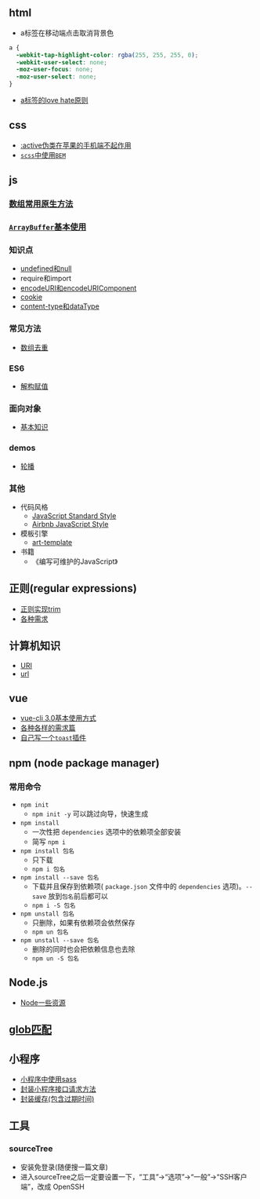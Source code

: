 ## html
- a标签在移动端点击取消背景色
```css
a {
  -webkit-tap-highlight-color: rgba(255, 255, 255, 0);
  -webkit-user-select: none;
  -moz-user-focus: none;
  -moz-user-select: none;
}
```

- [a标签的love hate原则](./html/aLoveHate.md)


## css
- [:active伪类在苹果的手机端不起作用](./css/activeInSafari.md)
- [`scss`中使用`BEM`](./css/use-BEM-in-scss.md)


## js

### [数组常用原生方法](./js/arrayMethods.md)
### [`ArrayBuffer`基本使用](./js/array-buffer.md)

### 知识点
- [undefined和null](./js/undefined-null.md)
- require和import
- [encodeURI和encodeURIComponent](./js/encodeURI_encodeURIComponent.md)
- [cookie](./js/cookie.md)
- [content-type和dataType](./js/contenType_and_dataType.md)

### 常见方法
- [数组去重](./js/arrayDedulplication.md)

### ES6
- [解构赋值]()

### 面向对象
- [基本知识](./js/object-oriented/fundamental.md)

### demos
- [轮播](./js/demos/carousel.md)

### 其他
- 代码风格
  + [JavaScript Standard Style](https://standardjs.com/)
  + [Airbnb JavaScript Style](http://airbnb.io/javascript/)
- 模板引擎
  * [art-template](http://aui.github.io/art-template/)
- 书籍
  + 《编写可维护的JavaScript》



## 正则(regular expressions)
- [正则实现trim](./regExp/regExp.md)
- [各种需求](./regExp/requirements.md)


## 计算机知识
- [URI](./CS/URI.md)
- [url](./CS/url.md)

## vue
- [vue-cli 3.0基本使用方式](./vue/vue-cli-3.0-usage.md)
- [各种各样的需求篇](./vue/demands.md)
- [自己写一个`toast`插件](./vue/write-a-toast-plugin.md)

## npm (node package manager)
### 常用命令
  - `npm init`
    + `npm init -y` 可以跳过向导，快速生成
  - `npm install`
    + 一次性把 `dependencies` 选项中的依赖项全部安装  
    + 简写 `npm i`
  - `npm install 包名`
    + 只下载
    + `npm i 包名`
  - `npm install --save 包名`
    + 下载并且保存到依赖项( `package.json` 文件中的 `dependencies` 选项)。`--save` 放到`包名`前后都可以
    + `npm i -S 包名`
  - `npm unstall 包名`
    + 只删除，如果有依赖项会依然保存
    + `npm un 包名`
  - `npm unstall --save 包名`
    + 删除的同时也会把依赖信息也去除
    + `npm un -S 包名`


## Node.js
- [Node一些资源](./node/resource.md)

## [glob匹配](https://github.com/andefine/knowledge-points/issues/1)


## 小程序
- [小程序中使用sass](./minApp/useSass.md)
- [封装小程序接口请求方法](./minApp/encapsulate-wx-request.md)
- [封装缓存(包含过期时间)](./minApp/encapsulate-storage.md)


## 工具

### sourceTree
- 安装免登录(随便搜一篇文章)
- 进入sourceTree之后一定要设置一下，“工具”->“选项”->“一般”->“SSH客户端”，改成 OpenSSH
